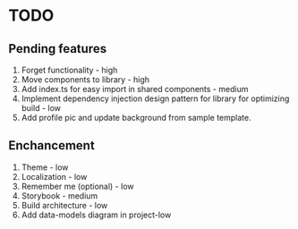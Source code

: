 # TODO

## Pending features

1. Forget functionality - high
2. Move components to library - high
3. Add index.ts for easy import in shared components - medium
4. Implement dependency injection design pattern for library for optimizing build - low
5. Add profile pic and update background from sample template.

## Enchancement

1. Theme - low
2. Localization - low
3. Remember me (optional) - low
4. Storybook - medium
5. Build architecture - low
6. Add data-models diagram in project-low
